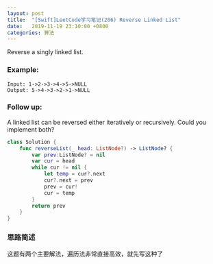 ```yaml
---
layout: post
title:  "[Swift]LeetCode学习笔记(206) Reverse Linked List"
date:   2019-11-19 23:10:00 +0800
categories: 算法
---
```


Reverse a singly linked list.

### Example:

```
Input: 1->2->3->4->5->NULL
Output: 5->4->3->2->1->NULL
```

### Follow up:

A linked list can be reversed either iteratively or recursively. Could you implement both?

```swift
class Solution {
    func reverseList(_ head: ListNode?) -> ListNode? {
        var prev:ListNode? = nil
        var cur = head
        while cur != nil {
            let temp = cur?.next
            cur?.next = prev
            prev = cur!
            cur = temp
        }
        return prev
    }
}
```

### 思路简述

这题有两个主要解法，遍历法非常直接高效，就先写这种了